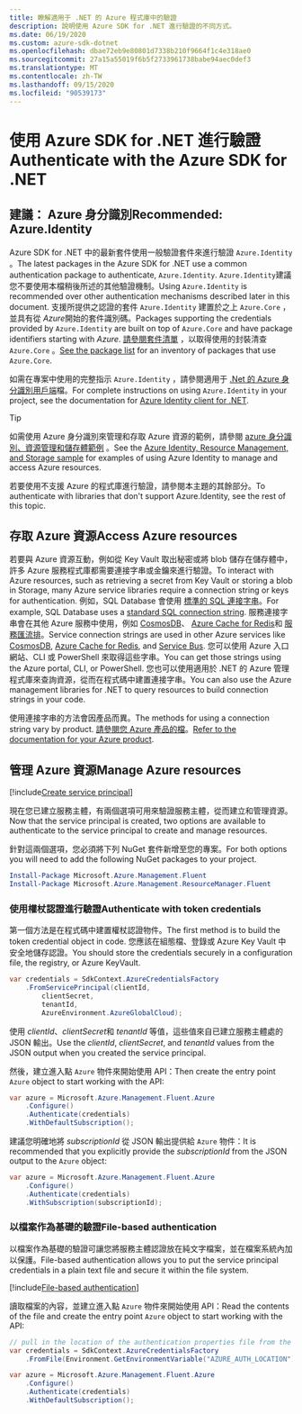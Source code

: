 ```yaml
---
title: 瞭解適用于 .NET 的 Azure 程式庫中的驗證
description: 說明使用 Azure SDK for .NET 進行驗證的不同方式。
ms.date: 06/19/2020
ms.custom: azure-sdk-dotnet
ms.openlocfilehash: dbae72eb9e80801d7338b210f9664f1c4e318ae0
ms.sourcegitcommit: 27a15a55019f6b5f2733961738babe94aec0def3
ms.translationtype: MT
ms.contentlocale: zh-TW
ms.lasthandoff: 09/15/2020
ms.locfileid: "90539173"
---
```

# <a name="authenticate-with-the-azure-sdk-for-net"></a><span data-ttu-id="caf41-103">使用 Azure SDK for .NET 進行驗證</span><span class="sxs-lookup"><span data-stu-id="caf41-103">Authenticate with the Azure SDK for .NET</span></span>

## <a name="recommended-azureidentity"></a><span data-ttu-id="caf41-104">建議： Azure 身分識別</span><span class="sxs-lookup"><span data-stu-id="caf41-104">Recommended: Azure.Identity</span></span>

<span data-ttu-id="caf41-105">Azure SDK for .NET 中的最新套件使用一般驗證套件來進行驗證 `Azure.Identity` 。</span><span class="sxs-lookup"><span data-stu-id="caf41-105">The latest packages in the Azure SDK for .NET use a common authentication package to authenticate, `Azure.Identity`.</span></span> <span data-ttu-id="caf41-106">`Azure.Identity`建議您不要使用本檔稍後所述的其他驗證機制。</span><span class="sxs-lookup"><span data-stu-id="caf41-106">Using `Azure.Identity` is recommended over other authentication mechanisms described later in this document.</span></span> <span data-ttu-id="caf41-107">支援所提供之認證的套件 `Azure.Identity` 建置於之上 `Azure.Core` ，並具有從 *Azure*開始的套件識別碼。</span><span class="sxs-lookup"><span data-stu-id="caf41-107">Packages supporting the credentials provided by `Azure.Identity` are built on top of `Azure.Core` and have package identifiers starting with *Azure*.</span></span> <span data-ttu-id="caf41-108">[請參閱套件清單](packages.md) ，以取得使用的封裝清查 `Azure.Core` 。</span><span class="sxs-lookup"><span data-stu-id="caf41-108">[See the package list](packages.md) for an inventory of packages that use `Azure.Core`.</span></span>

<span data-ttu-id="caf41-109">如需在專案中使用的完整指示 `Azure.Identity` ，請參閱適用于 [.Net 的 Azure 身分識別用戶端](/dotnet/api/overview/azure/identity-readme)檔。</span><span class="sxs-lookup"><span data-stu-id="caf41-109">For complete instructions on using `Azure.Identity` in your project, see the documentation for [Azure Identity client for .NET](/dotnet/api/overview/azure/identity-readme).</span></span>

> [!TIP]
> <span data-ttu-id="caf41-110">如需使用 Azure 身分識別來管理和存取 Azure 資源的範例，請參閱 [azure 身分識別、資源管理和儲存體範例](/samples/dotnet/samples/azure-identity-resource-management-storage/) 。</span><span class="sxs-lookup"><span data-stu-id="caf41-110">See the [Azure Identity, Resource Management, and Storage sample](/samples/dotnet/samples/azure-identity-resource-management-storage/) for examples of using Azure Identity to manage and access Azure resources.</span></span>

<span data-ttu-id="caf41-111">若要使用不支援 Azure 的程式庫進行驗證，請參閱本主題的其餘部分。</span><span class="sxs-lookup"><span data-stu-id="caf41-111">To authenticate with libraries that don't support Azure.Identity, see the rest of this topic.</span></span>

## <a name="access-azure-resources"></a><span data-ttu-id="caf41-112">存取 Azure 資源</span><span class="sxs-lookup"><span data-stu-id="caf41-112">Access Azure resources</span></span>

<span data-ttu-id="caf41-113">若要與 Azure 資源互動，例如從 Key Vault 取出秘密或將 blob 儲存在儲存體中，許多 Azure 服務程式庫都需要連接字串或金鑰來進行驗證。</span><span class="sxs-lookup"><span data-stu-id="caf41-113">To interact with Azure resources, such as retrieving a secret from Key Vault or storing a blob in Storage, many Azure service libraries require a connection string or keys for authentication.</span></span> <span data-ttu-id="caf41-114">例如，SQL Database 會使用 [標準的 SQL 連接字串](/azure/azure-sql/database/connect-query-dotnet-core)。</span><span class="sxs-lookup"><span data-stu-id="caf41-114">For example, SQL Database uses a [standard SQL connection string](/azure/azure-sql/database/connect-query-dotnet-core).</span></span> <span data-ttu-id="caf41-115">服務連接字串會在其他 Azure 服務中使用，例如 [CosmosDB](/azure/cosmos-db/)、 [Azure Cache for Redis](/azure/azure-cache-for-redis/cache-dotnet-how-to-use-azure-redis-cache)和 [服務匯流排](/azure/service-bus-messaging/service-bus-dotnet-get-started-with-queues)。</span><span class="sxs-lookup"><span data-stu-id="caf41-115">Service connection strings are used in other Azure services like [CosmosDB](/azure/cosmos-db/), [Azure Cache for Redis](/azure/azure-cache-for-redis/cache-dotnet-how-to-use-azure-redis-cache), and [Service Bus](/azure/service-bus-messaging/service-bus-dotnet-get-started-with-queues).</span></span> <span data-ttu-id="caf41-116">您可以使用 Azure 入口網站、CLI 或 PowerShell 來取得這些字串。</span><span class="sxs-lookup"><span data-stu-id="caf41-116">You can get those strings using the Azure portal, CLI, or PowerShell.</span></span> <span data-ttu-id="caf41-117">您也可以使用適用於 .NET 的 Azure 管理程式庫來查詢資源，從而在程式碼中建置連接字串。</span><span class="sxs-lookup"><span data-stu-id="caf41-117">You can also use the Azure management libraries for .NET to query resources to build connection strings in your code.</span></span>

<span data-ttu-id="caf41-118">使用連接字串的方法會因產品而異。</span><span class="sxs-lookup"><span data-stu-id="caf41-118">The methods for using a connection string vary by product.</span></span> <span data-ttu-id="caf41-119">[請參閱您 Azure 產品的檔](/azure/?product=featured)。</span><span class="sxs-lookup"><span data-stu-id="caf41-119">[Refer to the documentation for your Azure product](/azure/?product=featured).</span></span>

## <a name="manage-azure-resources"></a><span data-ttu-id="caf41-120">管理 Azure 資源</span><span class="sxs-lookup"><span data-stu-id="caf41-120">Manage Azure resources</span></span>

[!include[Create service principal](includes/create-sp.md)]

<span data-ttu-id="caf41-121">現在您已建立服務主體，有兩個選項可用來驗證服務主體，從而建立和管理資源。</span><span class="sxs-lookup"><span data-stu-id="caf41-121">Now that the service principal is created, two options are available to authenticate to the service principal to create and manage resources.</span></span>

<span data-ttu-id="caf41-122">針對這兩個選項，您必須將下列 NuGet 套件新增至您的專案。</span><span class="sxs-lookup"><span data-stu-id="caf41-122">For both options you will need to add the following NuGet packages to your project.</span></span>

```powershell
Install-Package Microsoft.Azure.Management.Fluent
Install-Package Microsoft.Azure.Management.ResourceManager.Fluent
```

### <a name="authenticate-with-token-credentials"></a><span data-ttu-id="caf41-123">使用權杖認證進行驗證</span><span class="sxs-lookup"><span data-stu-id="caf41-123">Authenticate with token credentials</span></span>

<span data-ttu-id="caf41-124">第一個方法是在程式碼中建置權杖認證物件。</span><span class="sxs-lookup"><span data-stu-id="caf41-124">The first method is to build the token credential object in code.</span></span> <span data-ttu-id="caf41-125">您應該在組態檔、登錄或 Azure Key Vault 中安全地儲存認證。</span><span class="sxs-lookup"><span data-stu-id="caf41-125">You should store the credentials securely in a configuration file, the registry, or Azure KeyVault.</span></span>

```csharp
var credentials = SdkContext.AzureCredentialsFactory
    .FromServicePrincipal(clientId,
        clientSecret,
        tenantId,
        AzureEnvironment.AzureGlobalCloud);
```

<span data-ttu-id="caf41-126">使用 *clientId*、*clientSecret*和 *tenantId* 等值，這些值來自已建立服務主體處的 JSON 輸出。</span><span class="sxs-lookup"><span data-stu-id="caf41-126">Use the *clientId*, *clientSecret*, and *tenantId* values from the JSON output when you created the service principal.</span></span>

<span data-ttu-id="caf41-127">然後，建立進入點 `Azure` 物件來開始使用 API：</span><span class="sxs-lookup"><span data-stu-id="caf41-127">Then create the entry point `Azure` object to start working with the API:</span></span>

```csharp
var azure = Microsoft.Azure.Management.Fluent.Azure
    .Configure()
    .Authenticate(credentials)
    .WithDefaultSubscription();
```

<span data-ttu-id="caf41-128">建議您明確地將 *subscriptionId* 從 JSON 輸出提供給 `Azure` 物件：</span><span class="sxs-lookup"><span data-stu-id="caf41-128">It is recommended that you explicitly provide the *subscriptionId* from the JSON output to the `Azure` object:</span></span>

```csharp
var azure = Microsoft.Azure.Management.Fluent.Azure
    .Configure()
    .Authenticate(credentials)
    .WithSubscription(subscriptionId);
```

### <a name="file-based-authentication"></a><a name="mgmt-file"></a><span data-ttu-id="caf41-129">以檔案作為基礎的驗證</span><span class="sxs-lookup"><span data-stu-id="caf41-129">File-based authentication</span></span>

<span data-ttu-id="caf41-130">以檔案作為基礎的驗證可讓您將服務主體認證放在純文字檔案，並在檔案系統內加以保護。</span><span class="sxs-lookup"><span data-stu-id="caf41-130">File-based authentication allows you to put the service principal credentials in a plain text file and secure it within the file system.</span></span>

[!include[File-based authentication](includes/file-based-auth.md)]

<span data-ttu-id="caf41-131">讀取檔案的內容，並建立進入點 `Azure` 物件來開始使用 API：</span><span class="sxs-lookup"><span data-stu-id="caf41-131">Read the contents of the file and create the entry point `Azure` object to start working with the API:</span></span>

```csharp
// pull in the location of the authentication properties file from the environment
var credentials = SdkContext.AzureCredentialsFactory
    .FromFile(Environment.GetEnvironmentVariable("AZURE_AUTH_LOCATION"));

var azure = Microsoft.Azure.Management.Fluent.Azure
    .Configure()
    .Authenticate(credentials)
    .WithDefaultSubscription();
```
